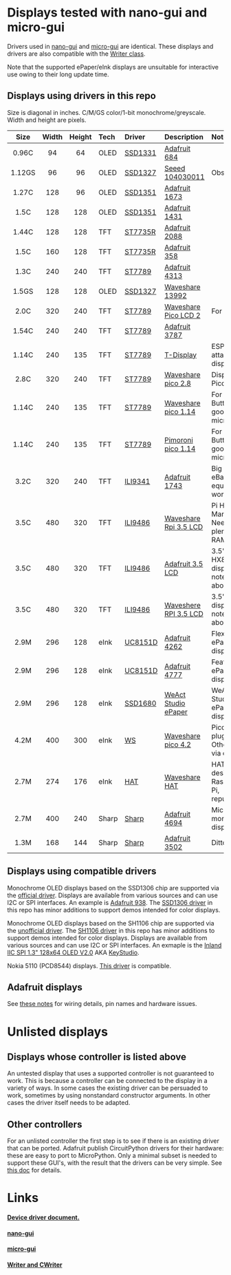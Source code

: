 # Displays tested with nano-gui and micro-gui

Drivers used in [nano-gui](https://github.com/peterhinch/micropython-nano-gui)
and [micro-gui](https://github.com/peterhinch/micropython-micro-gui) are
identical. These displays and drivers are also compatible with the 
[Writer class](https://github.com/peterhinch/micropython-font-to-py/blob/master/writer/WRITER.md).

Note that the supported ePaper/eInk displays are unsuitable for interactive use
owing to their long update time.

## Displays using drivers in this repo

Size is diagonal in inches. C/M/GS color/1-bit monochrome/greyscale.  
Width and height are pixels.  

| Size   | Width | Height | Tech  | Driver         | Description                  | Notes                                        |
|:------:|:-----:|:------:|:------|:---------------|:-----------------------------|:---------------------------------------------|
| 0.96C  |  94   |   64   | OLED  | [SSD1331][1d]  | [Adafruit 684][1m]           |                                              |
| 1.12GS |  96   |   96   | OLED  | [SSD1327][11d] | [Seeed 104030011][21m]       | Obsolescent.                                 |
| 1.27C  | 128   |   96   | OLED  | [SSD1351][2d]  | [Adafruit 1673][2m]          |                                              |
| 1.5C   | 128   |  128   | OLED  | [SSD1351][2d]  | [Adafruit 1431][3m]          |                                              |
| 1.44C  | 128   |  128   | TFT   | [ST7735R][4d]  | [Adafruit 2088][5m]          |                                              |
| 1.5C   | 160   |  128   | TFT   | [ST7735R][4d]  | [Adafruit 358][6m]           |                                              |
| 1.3C   | 240   |  240   | TFT   | [ST7789][5d]   | [Adafruit 4313][7m]          |                                              |
| 1.5GS  | 128   |  128   | OLED  | [SSD1327][11d] | [Waveshare 13992][20m]       |                                              |
| 2.0C   | 320   |  240   | TFT   | [ST7789][5d]   | [Waveshare Pico LCD 2][18m]  | For Pi Pico.                                 |
| 1.54C  | 240   |  240   | TFT   | [ST7789][5d]   | [Adafruit 3787][8m]          |                                              |
| 1.14C  | 240   |  135   | TFT   | [ST7789][5d]   | [T-Display][9m]              | ESP32 with attached display.                 |
| 2.8C   | 320   |  240   | TFT   | [ST7789][5d]   | [Waveshare pico 2.8][10m]    | Display for Pi Pico.                         |
| 1.14C  | 240   |  135   | TFT   | [ST7789][5d]   | [Waveshare pico 1.14][11m]   | For Pi Pico. Buttons good for micro-gui.     |
| 1.14C  | 240   |  135   | TFT   | [ST7789][5d]   | [Pimoroni pico 1.14][23m]    | For Pi Pico. Buttons good for micro-gui.     |
| 3.2C   | 320   |  240   | TFT   | [ILI9341][6d]  | [Adafruit 1743][12m]         | Big display. eBay equivalents work here.     |
| 3.5C   | 480   |  320   | TFT   | [ILI9486][12d] | [Waveshare Rpi 3.5 LCD][22m] | Pi HAT. Many pixels. Needs plenty of RAM.    |
| 3.5C   | 480   |  320   | TFT   | [ILI9486][12d] | [Adafruit 3.5 LCD][24m]      | 3.5" HX8357D display, notes as above.        |
| 3.5C   | 480   |  320   | TFT   | [ILI9486][12d] | [Waveshere RPI 3.5 LCD][25m] | 3.5" ILI9488 display, notes as above.        |
| 2.9M   | 296   |  128   | eInk  | [UC8151D][7d]  | [Adafruit 4262][13m]         | Flexible ePaper display.                     |
| 2.9M   | 296   |  128   | eInk  | [UC8151D][7d]  | [Adafruit 4777][15m]         | FeatherWing ePaper display.                  |
| 2.9M   | 296   |  128   | eInk  | [SSD1680][15d] | [WeAct Studio ePaper][26m]   | WeAct Studio ePaper display.                 |
| 4.2M   | 400   |  300   | eInk  | [WS][10d]      | [Waveshare pico 4.2][19m]    | Pico, Pico W plug in. Other hosts via cable. |
| 2.7M   | 274   |  176   | eInk  | [HAT][8d]      | [Waveshare HAT][14m]         | HAT designed for Raspberry Pi, repurposed.   |
| 2.7M   | 400   |  240   | Sharp | [Sharp][9d]    | [Adafruit 4694][16m]         | Micropower monochrome display.               |
| 1.3M   | 168   |  144   | Sharp | [Sharp][9d]    | [Adafruit 3502][17m]         | Ditto.                                       |

## Displays using compatible drivers

Monochrome OLED displays based on the SSD1306 chip are supported via the
[official driver][3d]. Displays are available from various sources and can use
I2C or SPI interfaces. An example is [Adafruit 938][4m]. The [SSD1306 driver][14d]
in this repo has minor additions to support demos intended for color displays.

Monochrome OLED displays based on the SH1106 chip are supported via the
[unofficial driver](https://github.com/robert-hh/SH1106). The [SH1106 driver][13d]
in this repo has minor additions to support demos intended for color displays.
Displays are available from various sources and can use I2C or SPI interfaces.
An exmaple is the [Inland IIC SPI 1.3" 128x64 OLED V2.0](https://www.microcenter.com/product/643965/inland-iic-spi-13-128x64-oled-v20-graphic-display-module-for-arduino-uno-r3)
AKA [KeyStudio](https://wiki.keyestudio.com/Ks0056_keyestudio_1.3%22_128x64_OLED_Graphic_Display).


Nokia 5110 (PCD8544) displays. [This driver](https://github.com/mcauser/micropython-pcd8544.git)
is compatible.

## Adafruit displays

See [these notes](./ADAFRUIT.md) for wiring details, pin names and hardware
issues.

# Unlisted displays

## Displays whose controller is listed above

An untested display that uses a supported controller is not guaranteed to work.
This is because a controller can be connected to the display in a variety of
ways. In some cases the existing driver can be persuaded to work, sometimes by
using nonstandard constructor arguments. In other cases the driver itself needs
to be adapted.

## Other controllers

For an unlisted controller the first step is to see if there is an existing
driver that can be ported. Adafruit publish CircuitPython drivers for their
hardware: these are easy to port to MicroPython. Only a minimal subset is
needed to support these GUI's, with the result that the drivers can be very
simple. See [this doc](./DRIVERS.md#7-writing-device-drivers) for details.

# Links

#### [Device driver document.](./DRIVERS.md)

#### [nano-gui](https://github.com/peterhinch/micropython-nano-gui)

#### [micro-gui](https://github.com/peterhinch/micropython-micro-gui)

#### [Writer and CWriter](https://github.com/peterhinch/micropython-font-to-py/blob/master/writer/WRITER.md)

[1d]: https://github.com/peterhinch/micropython-nano-gui/blob/master/DRIVERS.md#22-drivers-for-ssd1331
[2d]: https://github.com/peterhinch/micropython-nano-gui/blob/master/DRIVERS.md#21-drivers-for-ssd1351
[3d]: https://github.com/micropython/micropython/blob/master/drivers/display/ssd1306.py
[4d]: https://github.com/peterhinch/micropython-nano-gui/blob/master/DRIVERS.md#31-drivers-for-st7735r
[5d]: https://github.com/peterhinch/micropython-nano-gui/blob/master/DRIVERS.md#33-drivers-for-st7789
[6d]: https://github.com/peterhinch/micropython-nano-gui/blob/master/DRIVERS.md#32-drivers-for-ili9341
[7d]: https://github.com/peterhinch/micropython-nano-gui/blob/master/DRIVERS.md#51-adafruit-monochrome-eink-displays
[8d]: https://github.com/peterhinch/micropython-nano-gui/blob/master/DRIVERS.md#52-waveshare-eink-display-hat
[9d]: https://github.com/peterhinch/micropython-nano-gui/blob/master/DRIVERS.md#4-drivers-for-sharp-displays
[10d]: https://github.com/peterhinch/micropython-nano-gui/blob/master/DRIVERS.md#53-waveshare-400x300-pi-pico-display
[11d]: https://github.com/peterhinch/micropython-nano-gui/blob/master/DRIVERS.md#23-drivers-for-ssd1327
[12d]: https://github.com/peterhinch/micropython-nano-gui/blob/master/DRIVERS.md#34-driver-for-ili9486
[13d]: https://github.com/peterhinch/micropython-nano-gui/blob/master/drivers/sh1106/sh1106.py
[14d]: https://github.com/peterhinch/micropython-nano-gui/blob/master/drivers/ssd1306/ssd1306.py
[15d]: https://github.com/peterhinch/micropython-nano-gui/blob/master/DRIVERS.md#54-weact-studio-ssd1680-eink-displays

[1m]: https://www.adafruit.com/product/684
[2m]: https://www.adafruit.com/product/1673
[3m]: https://www.adafruit.com/product/1431
[4m]: https://www.adafruit.com/product/938
[5m]: https://www.adafruit.com/product/2088
[6m]: https://www.adafruit.com/product/358
[7m]: https://www.adafruit.com/product/4313
[8m]: https://www.adafruit.com/product/3787
[9m]: http://www.lilygo.cn/prod_view.aspx?TypeId=50033&Id=1126&FId=t3%3a50033%3a3&msclkid=b46a3d0ecf7d11ec88e6ae013d02d194
[10m]: https://www.waveshare.com/Pico-ResTouch-LCD-2.8.htm
[11m]: https://www.waveshare.com/pico-lcd-1.14.htm
[12m]: https://www.adafruit.com/product/1743
[13m]: https://www.adafruit.com/product/4262
[14m]: https://www.waveshare.com/wiki/2.7inch_e-Paper_HAT
[15m]: https://www.adafruit.com/product/4777
[16m]: https://www.adafruit.com/product/4694
[17m]: https://www.adafruit.com/product/3502
[18m]: https://www.waveshare.com/wiki/Pico-LCD-2
[19m]: https://thepihut.com/collections/epaper-displays-for-raspberry-pi/products/4-2-e-paper-display-module-for-raspberry-pi-pico-black-white-400x300
[20m]: https://www.waveshare.com/product/ai/displays/oled/1.5inch-oled-module.htm?___SID=U
[21m]: https://www.seeedstudio.com/Grove-OLED-Display-1-12.html?queryID=080778ddd8f54df96ca0e016af616327&objectID=1763&indexName=bazaar_retailer_products
[22m]: https://www.waveshare.com/product/3.5inch-rpi-lcd-a.htm
[23m]: https://shop.pimoroni.com/products/pico-display-pack?variant=32368664215635
[24m]: https://www.adafruit.com/product/2050
[25m]: https://www.waveshare.com/wiki/Pico-ResTouch-LCD-3.5
[26m]: https://aliexpress.com/item/1005004644515880.html

